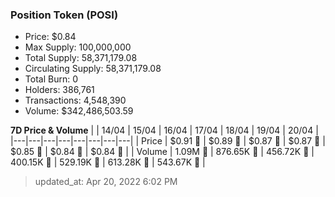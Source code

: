 
  ### Position Token (POSI)
  - Price: $0.84
  - Max Supply: 100,000,000
  - Total Supply: 58,371,179.08
  - Circulating Supply: 58,371,179.08
  - Total Burn: 0
  - Holders: 386,761
  - Transactions: 4,548,390
  - Volume: $342,486,503.59

  **7D Price & Volume**
  | | 14&#x2F;04 | 15&#x2F;04 | 16&#x2F;04 | 17&#x2F;04 | 18&#x2F;04 | 19&#x2F;04 | 20&#x2F;04 |
  |---|---|---|---|---|---|---|---|
  | Price | $0.91 🚀 | $0.89 🔻 | $0.87 🔻 | $0.87 🚀 | $0.85 🔻 | $0.84 🔻 | $0.84 🚀 |
  | Volume | 1.09M 🚀 | 876.65K 🔻 | 456.72K 🔻 | 400.15K 🔻 | 529.19K 🚀 | 613.28K 🚀 | 543.67K 🔻 |

  > updated_at: Apr 20, 2022 6:02 PM

